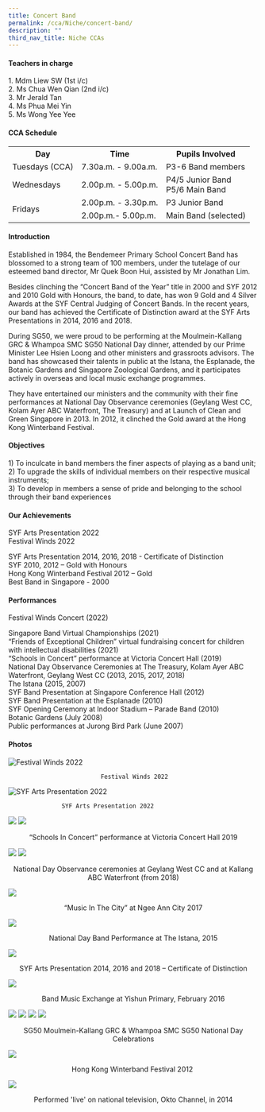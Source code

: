 ```yaml
---
title: Concert Band
permalink: /cca/Niche/concert-band/
description: ""
third_nav_title: Niche CCAs
---
```

#### Teachers in charge

1\. Mdm Liew SW (1st i/c) <br>
2\. Ms Chua Wen Qian (2nd i/c) <br>
3\. Mr Jerald Tan <br>
4\. Ms Phua Mei Yin <br>
5\. Ms Wong Yee Yee

#### CCA Schedule

<table>
	<tbody><tr>
		<th> Day </th>
		<th> Time </th>
		<th> Pupils Involved </th>
	</tr>
	<tr>
		<td> Tuesdays (CCA) </td>
		<td> 7.30a.m. - 9.00a.m. </td>
		<td> P3-6 Band members </td>
	</tr>
	<tr>
		<td> Wednesdays </td>
		<td> 2.00p.m. - 5.00p.m. </td>
		<td> P4/5 Junior Band <br> P5/6 Main Band </td>
	</tr>
	<tr>
		<td rowspan="2"> Fridays </td>
		<td> 2.00p.m. - 3.30p.m. </td>
		<td> P3 Junior Band </td>
	</tr>
	<tr>
		<td> 2.00p.m.- 5.00p.m. </td>
		<td> Main Band (selected) </td>
	</tr>
</tbody></table>

#### Introduction

Established in 1984, the Bendemeer Primary School Concert Band has blossomed to a strong team of 100 members, under the tutelage of our esteemed band director, Mr Quek Boon Hui, assisted by Mr Jonathan Lim.

Besides clinching the “Concert Band of the Year” title in 2000 and SYF 2012 and 2010 Gold with Honours, the band, to date, has won 9 Gold and 4 Silver Awards at the SYF Central Judging of Concert Bands. In the recent years, our band has achieved the Certificate of Distinction award at the SYF Arts Presentations in 2014, 2016 and 2018.

During SG50, we were proud to be performing at the Moulmein-Kallang GRC &amp; Whampoa SMC SG50 National Day dinner, attended by our Prime Minister Lee Hsien Loong and other ministers and grassroots advisors. The band has showcased their talents in public at the Istana, the Esplanade, the Botanic Gardens and Singapore Zoological Gardens, and it participates actively in overseas and local music exchange programmes.

They have entertained our ministers and the community with their fine performances at National Day Observance ceremonies (Geylang West CC, Kolam Ayer ABC Waterfront, The Treasury) and at Launch of Clean and Green Singapore in 2013.&nbsp;In 2012, it clinched the Gold award at the Hong Kong Winterband Festival.

#### Objectives

1\) To inculcate in band members the finer aspects of playing as a band unit; <br>
2) To upgrade the skills of individual members on their respective musical instruments; <br>
3) To develop in members a sense of pride and belonging to the school through their band experiences

#### Our Achievements


SYF Arts Presentation 2022   
Festival Winds 2022

SYF Arts Presentation 2014, 2016, 2018 - Certificate of Distinction <br>
SYF 2010, 2012 – Gold with Honours <br>
Hong Kong Winterband Festival 2012 – Gold <br>
Best Band in Singapore - 2000

#### Performances

Festival Winds Concert (2022)

Singapore Band Virtual Championships (2021)  <br>
“Friends of Exceptional Children” virtual fundraising concert for children with intellectual disabilities (2021) <br>
“Schools in Concert” performance at Victoria Concert Hall (2019) <br>
National Day Observance Ceremonies at The Treasury, Kolam Ayer ABC Waterfront, Geylang West CC (2013, 2015, 2017, 2018) <br>
The Istana (2015, 2007) <br>
SYF Band Presentation at Singapore Conference Hall (2012) <br>
SYF Band Presentation at the Esplanade (2010) <br>
SYF Opening Ceremony at Indoor Stadium – Parade Band (2010) <br>
Botanic Gardens (July 2008) <br>
Public performances at Jurong Bird Park (June 2007)  

#### Photos

![Festival Winds 2022](/images/Festival%20Winds%202022.jpg)

                              Festival Winds 2022
												
![SYF Arts Presentation 2022](/images/SYF%20Arts%20Presentation%202022%201.jpg)						

                   SYF Arts Presentation 2022
												

![](/images/1%20(25).jpg)
![](/images/2%20(24).jpg)

<p align="center">“Schools In Concert” performance at Victoria Concert Hall 2019</p>

![](/images/3%20(21).jpg)
![](/images/concert%20band.png)

<p align="center">National Day Observance ceremonies at Geylang West CC and at Kallang ABC Waterfront (from 2018) </p>

![](/images/concert%20band%202.png)

<p align="center">“Music In The City” at Ngee Ann City 2017  </p>

![](/images/concert%20band%203.png)

<p align="center">National Day Band Performance at The Istana, 2015  </p>

![](/images/concert%20band%204.png)

<p align="center">SYF Arts Presentation 2014, 2016 and 2018 – Certificate of Distinction  </p>

![](/images/concert%20band%209.png)

<p align="center">Band Music Exchange at Yishun Primary, February 2016</p>

![](/images/concert%20band%205.png)
![](/images/concert%20band%206.png)
![](/images/concert%20band%207.png)
![](/images/concert%20band%208.png)

<p align="center">SG50 Moulmein-Kallang GRC &amp; Whampoa SMC SG50 National Day Celebrations  </p>

![](/images/concert%20band%2010.png)

<p align="center">Hong Kong Winterband Festival 2012&nbsp;</p>

![](/images/concert%20band%2011.png)

 <p align="center">Performed 'live' on national television, Okto Channel, in 2014 </p>